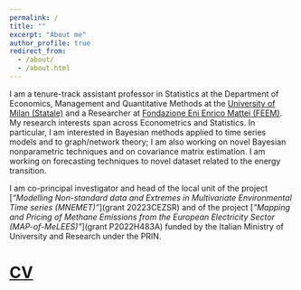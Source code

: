 ```yaml
---
permalink: /
title: ""
excerpt: "About me"
author_profile: true
redirect_from: 
  - /about/
  - /about.html
---
```



I am a tenure-track assistant professor in Statistics at the Department of Economics, Management and Quantitative Methods at the [University of Milan (Statale)](https://eng.demm.unimi.it/ecm/home) and a Researcher at [Fondazione Eni Enrico Mattei (FEEM)](https://www.feem.it/en/).
My research interests span across Econometrics and Statistics. In particular, I am interested in Bayesian methods applied to time series models and to graph/network theory; I am also working on novel Bayesian nonparametric techniques and on covariance matrix estimation. I am working on forecasting techniques to novel dataset related to the energy transition.

I am co-principal investigator and head of the local unit of the project [*“Modelling Non-standard data and Extremes in Multivariate Environmental Time series (MNEMET)”*](grant 20223CEZSR) and of the project [*"Mapping and Pricing of Methane Emissions from the European Electricity Sector (MAP-of-MeLEES)"*](grant P2022H483A) funded by the Italian Ministry of University and Research under the PRIN.

[CV](https://www.dropbox.com/scl/fi/ifsp5z0q5ywdmiyogw1yx/CV_Rossini_Luca.pdf?rlkey=syg4bgqpy7besgvjn6c8wkry0&dl=0) 
======

